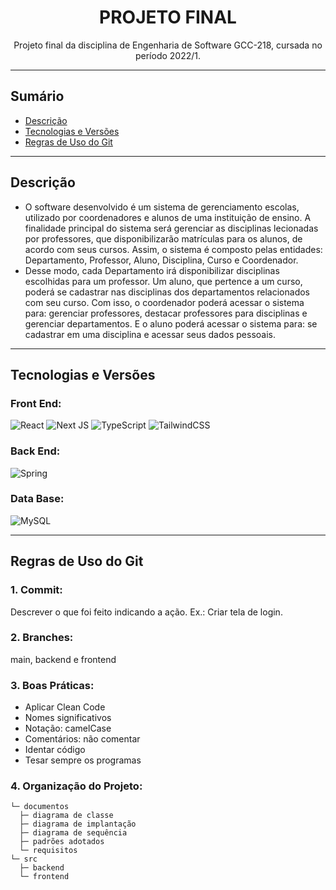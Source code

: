 <h1 align="center">PROJETO FINAL</h1>
<p align="center">
  Projeto final da disciplina de Engenharia de Software GCC-218, cursada no período 2022/1.
</p>

---
## Sumário

- [Descrição](#descrição)
- [Tecnologias e Versões](#tecnologias-e-versões)
- [Regras de Uso do Git](#regras-de-uso-do-git)

---
## Descrição

- O software desenvolvido é um sistema de gerenciamento escolas, utilizado por coordenadores e alunos de uma instituição de ensino. A finalidade principal do sistema será gerenciar as disciplinas lecionadas por professores,
  que disponibilizarão matrículas para os alunos, de acordo com seus cursos. Assim, o sistema é composto pelas entidades: Departamento, Professor, Aluno, Disciplina, Curso e Coordenador.
- Desse modo, cada Departamento irá disponibilizar disciplinas escolhidas para um professor. Um aluno, que pertence a um curso, poderá se cadastrar nas disciplinas dos departamentos relacionados com seu curso. Com isso,
  o coordenador poderá acessar o sistema para: gerenciar professores, destacar professores para disciplinas e gerenciar departamentos. E o aluno poderá acessar o sistema para: se cadastrar em uma disciplina e acessar seus dados pessoais.

---
## Tecnologias e Versões

### Front End:

![React](https://img.shields.io/badge/react-v18.2.0-%2320232a.svg?style=for-the-badge&logo=react&logoColor=%2361DAFB)
![Next JS](https://img.shields.io/badge/Next-v12.2.5-%2320232a.svg?style=for-the-badge&logo=next.js&logoColor=white)
![TypeScript](https://img.shields.io/badge/typescript-v4.7.4-%2320232a.svg?style=for-the-badge&logo=typescript&logoColor=white)
![TailwindCSS](https://img.shields.io/badge/tailwindcss-v3.1.8-%2320232a.svg?style=for-the-badge&logo=tailwind-css&logoColor=white)

### Back End:

![Spring](https://img.shields.io/badge/spring-v2.7.0-%2320232a.svg?style=for-the-badge&logo=spring&logoColor=white)

### Data Base:

![MySQL](https://img.shields.io/badge/mysql-v8.0.0-%2320232a.svg?style=for-the-badge&logo=mysql&logoColor=white)

---
## Regras de Uso do Git

### 1. Commit:

Descrever o que foi feito indicando a ação.
Ex.: Criar tela de login.

### 2. Branches:

main, backend e frontend

### 3. Boas Práticas:

- Aplicar Clean Code
- Nomes significativos
- Notação: camelCase
- Comentários: não comentar
- Identar código
- Tesar sempre os programas

### 4. Organização do Projeto:

```
└─ documentos
  ├─ diagrama de classe
  ├─ diagrama de implantação
  ├─ diagrama de sequência
  ├─ padrões adotados
  └─ requisitos
└─ src
  ├─ backend
  └─ frontend
```
